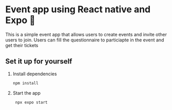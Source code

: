 # Event app using React native and Expo 👋

This is a simple event app that allows users to create events and invite other users to join. Users can fill the questionnaire to particiapte in the event and get their tickets

## Set it up for yourself

1. Install dependencies

   ```bash
   npm install
   ```

2. Start the app

   ```bash
    npx expo start
   ```
